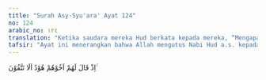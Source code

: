 ```yaml
---
title: "Surah Asy-Syu'ara' Ayat 124"
no: 124
arabic_no: ١٢٤
translation: "Ketika saudara mereka Hud berkata kepada mereka, “Mengapa kamu tidak bertakwa?"
tafsir: "Ayat ini menerangkan bahwa Allah mengutus Nabi Hud a.s. kepada kaum 'Ad tetapi mereka mendustakan dan mengingkari seruannya. 'Ad adalah nama suatu kaum, yang diambil dari nama nenek moyang mereka yang bernama 'ad. 'ad adalah salah seorang keturunan Sam bin Nuh. Nabi Hud sendiri termasuk salah seorang keturunan 'ad, yaitu Hud bin Abdullah bin Rabah bin Khulud bin 'ad. Itulah sebabnya di dalam ayat ini Nabi Hud disebut saudara dari kaum 'ad, yang maksudnya Nabi Hud termasuk salah seorang warga kaum 'ad.\n\nKaum 'ad bertempat tinggal di al-Ahqaf, yang sekarang dikenal dengan nama Sahara al-Ahqaf. Sekarang daerah ini termasuk salah satu bagian dari kerajaan Arab Saudi bagian selatan. Al-Ahqaf terletak di sebelah utara Hadramaut, sebelah timur laut Yaman, sebelah selatan Nejed dan sebelah barat Oman. Sekarang tempat itu dinamai juga ar-Rab' al-Khali artinya \"tempat yang kosong\" karena memang tempat itu telah kosong, tidak didiami orang. Dalam peta biasanya ditulis Rub' al-Khali, itu salah, yang betul Rab' bukan Rub'.\n\nKaum 'ad pada mulanya beragama tauhid, agama yang dianut nenek moyang mereka dan sesuai pula dengan fitrah manusia. Akan tetapi, setelah kerajaan mereka meluas dan membesar akibat penaklukan bangsa-bangsa lain di sekitarnya, mereka menjadi sombong dan menyembah patung-patung. Patung-patung yang disembah itu adalah patung-patung pemimpin mereka, yang pada mulanya dibuat hanya untuk menghormati dan mengenang jasa-jasa mereka. Namun demikian, lama-kelamaan patung itu mereka sembah. Ada tiga buah patung yang mereka sembah, yaitu Saba', Samud, dan Haba. Untuk mengembalikan mereka kepada agama yang benar, Allah mengutus seorang rasul kepada mereka, yaitu Nabi Hud, yang termasuk salah seorang dari warga mereka juga."
---
```

اِذْ قَالَ لَهُمْ اَخُوْهُمْ هُوْدٌ اَلَا تَتَّقُوْنَ ۚ 